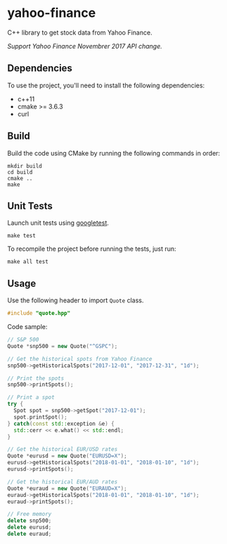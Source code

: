 # yahoo-finance

C++ library to get stock data from Yahoo Finance.

*Support Yahoo Finance Novembrer 2017 API change.*

## Dependencies

To use the project, you'll need to install the following dependencies:
- c++11
- cmake >= 3.6.3
- curl

## Build

Build the code using CMake by running the following commands in order:
```
mkdir build
cd build
cmake ..
make
```

## Unit Tests

Launch unit tests using [googletest](https://github.com/google/googletest).
```
make test
```

To recompile the project before running the tests, just run:
```
make all test
```

## Usage

Use the following header to import ``Quote`` class.
```c++
#include "quote.hpp"
```

Code sample:
```c++
// S&P 500
Quote *snp500 = new Quote("^GSPC");

// Get the historical spots from Yahoo Finance
snp500->getHistoricalSpots("2017-12-01", "2017-12-31", "1d");

// Print the spots
snp500->printSpots();

// Print a spot
try {
  Spot spot = snp500->getSpot("2017-12-01");
  spot.printSpot();
} catch(const std::exception &e) {
  std::cerr << e.what() << std::endl;
}

// Get the historical EUR/USD rates
Quote *eurusd = new Quote("EURUSD=X");
eurusd->getHistoricalSpots("2018-01-01", "2018-01-10", "1d");
eurusd->printSpots();

// Get the historical EUR/AUD rates
Quote *euraud = new Quote("EURAUD=X");
euraud->getHistoricalSpots("2018-01-01", "2018-01-10", "1d");
euraud->printSpots();

// Free memory
delete snp500;
delete eurusd;
delete euraud;
```
